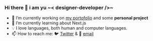 ### Hi there 👋 i am yu ~< designer-developer />~

- 🔨 I’m currently working on [my portofolio](https://anuu.me) and some **personal project**
- 📖 I’m currently learning about Next.js
- 💡 I love languages, both human and computer languages.
- 📫 How to reach me: 🐦 [Twitter](https://twitter.com/messages/compose?recipient_id=404231293) & 📧 [email](mailto:anuuyu@gmail.com)
